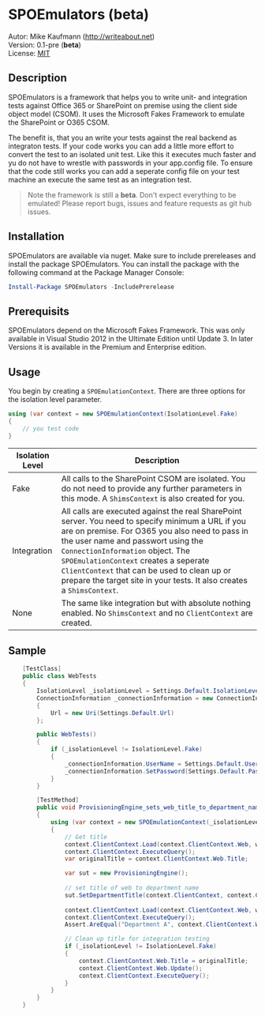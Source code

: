 # SPOEmulators (beta)
Autor: Mike Kaufmann (http://writeabout.net)  
Version: 0.1-pre (__beta__)  
License: [MIT](https://github.com/wulfland/SPOEmulators/blob/master/LICENSE, "MIT license") 

## Description
SPOEmulators is a framework that helps you to write unit- and integration tests against Office 365 or SharePoint on premise using the client side object model (CSOM). It uses the Microsoft Fakes Framework to emulate the SharePoint or O365 CSOM.  

The benefit is, that you an write your tests against the real backend as integraton tests. If your code works you can add a little more effort to convert the test to an isolated unit test. Like this it executes much faster and yu do not have to wrestle with passwords in your app.config file. To ensure that the code still works you can add a seperate config file on your test machine an execute the same test as an integration test.   

>Note the framework is still a __beta__. Don't expect everything to be emulated! Please report bugs, issues and feature requests as git hub issues.

## Installation
SPOEmulators are available via nuget. Make sure to include prereleases and install the package SPOEmulators. You can install the package with the following command at the Package Manager Console:

```powershell
Install-Package SPOEmulators -IncludePrerelease
```

## Prerequisits
SPOEmulators depend on the Microsoft Fakes Framework. This was only available in Visual Studio 2012 in the Ultimate Edition until Update 3. In later Versions it is available in the Premium and Enterprise edition.

## Usage
You begin by creating a `SPOEmulationContext`. There are three options for the isolation level parameter.

```csharp
using (var context = new SPOEmulationContext(IsolationLevel.Fake)
{
    // you test code
}
``` 

Isolation Level | Description
----------------|-------------
Fake | All calls to the SharePoint CSOM are isolated. You do not need to provide any further parameters in this mode. A `ShimsContext` is also created for you. 
Integration | All calls are executed against the real SharePoint server. You need to specify minimum a URL if you are on premise. For O365 you also need to pass in the user name and passwort using the `ConnectionInformation` object. The `SPOEmulationContext` creates a seperate `ClientContext` that can be used to clean up or prepare the target site in your tests. It also creates a `ShimsContext`.
None | The same like integration but with absolute nothing enabled. No `ShimsContext` and no `ClientContext` are created.


## Sample
```csharp
    [TestClass]
    public class WebTests
    {
        IsolationLevel _isolationLevel = Settings.Default.IsolationLevel;
        ConnectionInformation _connectionInformation = new ConnectionInformation
        {
            Url = new Uri(Settings.Default.Url)
        };

        public WebTests()
        {
            if (_isolationLevel != IsolationLevel.Fake)
            {
                _connectionInformation.UserName = Settings.Default.User;
                _connectionInformation.SetPassword(Settings.Default.Password);
            }
        }

        [TestMethod]
        public void ProvisioningEngine_sets_web_title_to_department_name()
        {
            using (var context = new SPOEmulationContext(_isolationLevel, _connectionInformation))
            {
                // Get title
                context.ClientContext.Load(context.ClientContext.Web, w => w.Title);
                context.ClientContext.ExecuteQuery();
                var originalTitle = context.ClientContext.Web.Title;

                var sut = new ProvisioningEngine();
                
                // set title of web to department name
                sut.SetDepartmentTitle(context.ClientContext, context.ClientContext.Web);
                
                context.ClientContext.Load(context.ClientContext.Web, w => w.Title);
                context.ClientContext.ExecuteQuery();
                Assert.AreEqual("Department A", context.ClientContext.Web.Title);

                // Clean up title for integration testing
                if (_isolationLevel != IsolationLevel.Fake)
                {
                    context.ClientContext.Web.Title = originalTitle;
                    context.ClientContext.Web.Update();
                    context.ClientContext.ExecuteQuery();
                }
            }
        }
    }
```

